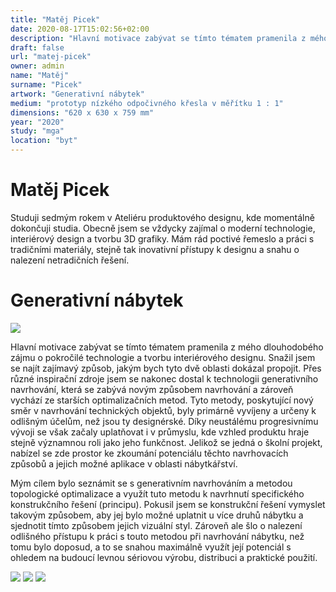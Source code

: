 ```yaml
---
title: "Matěj Picek"
date: 2020-08-17T15:02:56+02:00
description: "Hlavní motivace zabývat se tímto tématem pramenila z mého dlouhodobého zájmu o pokročilé technologie a tvorbu interiérového designu. Snažil jsem se najít zajímavý způsob, jakým bych tyto dvě oblasti dokázal propojit."
draft: false
url: "matej-picek"
owner: admin
name: "Matěj"
surname: "Picek"
artwork: "Generativní nábytek"
medium: "prototyp nízkého odpočivného křesla v měřítku 1 : 1"
dimensions: "620 x 630 x 759 mm"
year: "2020"
study: "mga"
location: "byt"
---
```

# Matěj Picek
Studuji sedmým rokem v Ateliéru produktového designu, kde momentálně dokončuji studia. Obecně jsem se vždycky zajímal o moderní technologie, interiérový design a tvorbu 3D grafiky. Mám rád poctivé řemeslo a práci s tradičními materiály, stejně tak inovativní přístupy k designu a snahu o nalezení netradičních řešení.


<!-- SECTION BREAK -->
# Generativní nábytek

![](/2020/picek/1.jpg)

Hlavní motivace zabývat se tímto tématem pramenila z mého dlouhodobého zájmu o pokročilé technologie a tvorbu interiérového designu. Snažil jsem se najít zajímavý způsob, jakým bych tyto dvě oblasti dokázal propojit. Přes různé inspirační zdroje jsem se nakonec dostal k technologii generativního navrhování, která se zabývá novým způsobem navrhování a zároveň vychází ze starších optimalizačních metod. Tyto metody, poskytující nový směr v navrhování technických objektů, byly primárně vyvíjeny a určeny k odlišným účelům, než jsou ty designérské. Díky neustálému progresivnímu vývoji se však začaly uplatňovat i v průmyslu, kde vzhled produktu hraje stejně významnou roli jako jeho funkčnost. Jelikož se jedná o školní projekt, nabízel se zde prostor ke zkoumání potenciálu těchto navrhovacích způsobů a jejich možné aplikace v oblasti nábytkářství.

Mým cílem bylo seznámit se s generativním navrhováním a metodou topologické optimalizace a využít tuto metodu k navrhnutí specifického konstrukčního řešení (principu). Pokusil jsem se konstrukční řešení vymyslet takovým způsobem, aby jej bylo možné uplatnit u více druhů nábytku a sjednotit tímto způsobem jejich vizuální styl. Zároveň ale šlo o nalezení odlišného přístupu k práci s touto metodou při navrhování nábytku, než tomu bylo doposud, a to se snahou maximálně využít její potenciál s ohledem na budoucí levnou sériovou výrobu, distribuci a praktické použití.

![](/2020/picek/2.jpg)
![](/2020/picek/3.jpg)
![](/2020/picek/4.jpg)
